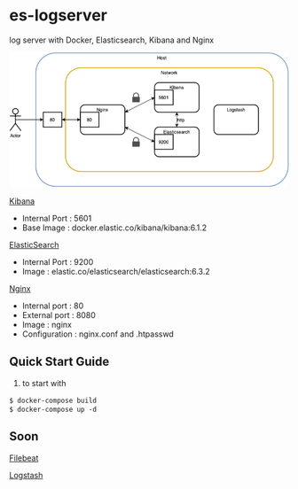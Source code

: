 # es-logserver
log server with Docker, Elasticsearch, Kibana and Nginx

![diagram](/diagramlogstash.png)

[Kibana](https://www.elastic.co/products/kibana)
- Internal Port : 5601
- Base Image : docker.elastic.co/kibana/kibana:6.1.2

[ElasticSearch](https://www.elastic.co/products/elasticsearch)
- Internal Port : 9200
- Image : elastic.co/elasticsearch/elasticsearch:6.3.2

[Nginx](https://www.nginx.com/)
- Internal port : 80
- External port : 8080
- Image : nginx
- Configuration : nginx.conf and .htpasswd



## Quick Start Guide

1) to start with
```
$ docker-compose build
$ docker-compose up -d
```

## Soon

[Filebeat](https://www.elastic.co/products/beats/filebeat)

[Logstash](https://www.elastic.co/products/logstash)
